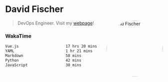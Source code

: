 # David Fischer
<img alt="David Fischer" align='right' src="_attachments/me.jpg" height="180" style="border-radius: 50%; margin-left: 24px;">

> DevOps Engineer. Visit my [webpage](https://konst.fish)!

### WakaTime
<!--START_SECTION:waka-->

```txt
Vue.js                     17 hrs 20 mins  ██████████████████▓░░░░░░   74.79 %
YAML                       1 hr 21 mins    █▒░░░░░░░░░░░░░░░░░░░░░░░   05.84 %
Markdown                   58 mins         █░░░░░░░░░░░░░░░░░░░░░░░░   04.23 %
Python                     42 mins         ▓░░░░░░░░░░░░░░░░░░░░░░░░   03.08 %
JavaScript                 38 mins         ▓░░░░░░░░░░░░░░░░░░░░░░░░   02.80 %
```

<!--END_SECTION:waka-->
